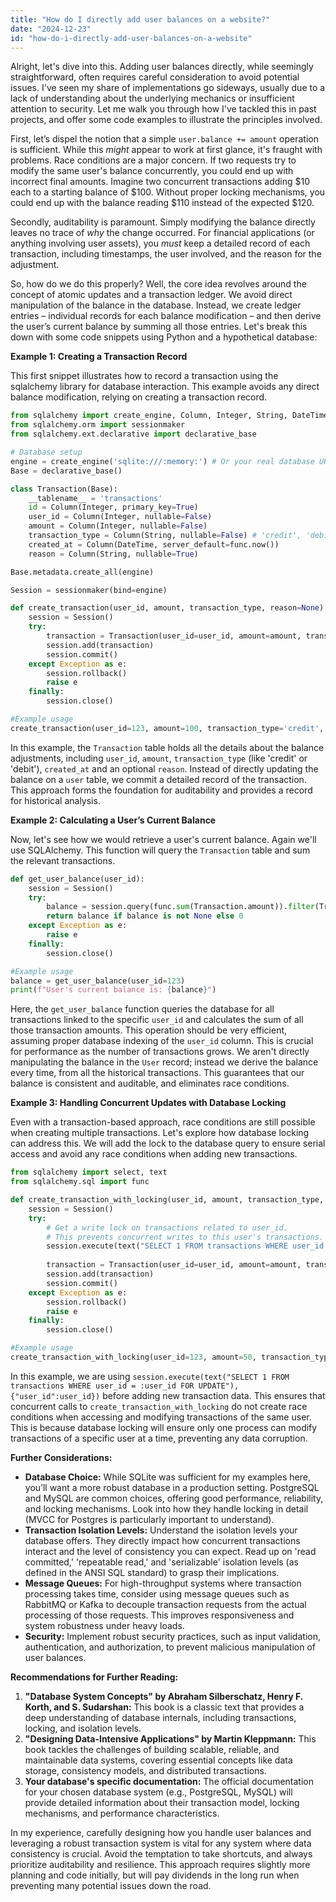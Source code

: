 ```yaml
---
title: "How do I directly add user balances on a website?"
date: "2024-12-23"
id: "how-do-i-directly-add-user-balances-on-a-website"
---
```


Alright, let's dive into this. Adding user balances directly, while seemingly straightforward, often requires careful consideration to avoid potential issues. I've seen my share of implementations go sideways, usually due to a lack of understanding about the underlying mechanics or insufficient attention to security. Let me walk you through how I've tackled this in past projects, and offer some code examples to illustrate the principles involved.

First, let’s dispel the notion that a simple `user.balance += amount` operation is sufficient. While this *might* appear to work at first glance, it's fraught with problems. Race conditions are a major concern. If two requests try to modify the same user's balance concurrently, you could end up with incorrect final amounts. Imagine two concurrent transactions adding $10 each to a starting balance of $100. Without proper locking mechanisms, you could end up with the balance reading $110 instead of the expected $120.

Secondly, auditability is paramount. Simply modifying the balance directly leaves no trace of *why* the change occurred. For financial applications (or anything involving user assets), you *must* keep a detailed record of each transaction, including timestamps, the user involved, and the reason for the adjustment.

So, how do we do this properly? Well, the core idea revolves around the concept of atomic updates and a transaction ledger. We avoid direct manipulation of the balance in the database. Instead, we create ledger entries – individual records for each balance modification – and then derive the user’s current balance by summing all those entries. Let's break this down with some code snippets using Python and a hypothetical database:

**Example 1: Creating a Transaction Record**

This first snippet illustrates how to record a transaction using the sqlalchemy library for database interaction. This example avoids any direct balance modification, relying on creating a transaction record.

```python
from sqlalchemy import create_engine, Column, Integer, String, DateTime, func
from sqlalchemy.orm import sessionmaker
from sqlalchemy.ext.declarative import declarative_base

# Database setup
engine = create_engine('sqlite:///:memory:') # Or your real database URI
Base = declarative_base()

class Transaction(Base):
    __tablename__ = 'transactions'
    id = Column(Integer, primary_key=True)
    user_id = Column(Integer, nullable=False)
    amount = Column(Integer, nullable=False)
    transaction_type = Column(String, nullable=False) # 'credit', 'debit', etc.
    created_at = Column(DateTime, server_default=func.now())
    reason = Column(String, nullable=True)

Base.metadata.create_all(engine)

Session = sessionmaker(bind=engine)

def create_transaction(user_id, amount, transaction_type, reason=None):
    session = Session()
    try:
        transaction = Transaction(user_id=user_id, amount=amount, transaction_type=transaction_type, reason=reason)
        session.add(transaction)
        session.commit()
    except Exception as e:
        session.rollback()
        raise e
    finally:
        session.close()

#Example usage
create_transaction(user_id=123, amount=100, transaction_type='credit', reason='Bonus payment')
```

In this example, the `Transaction` table holds all the details about the balance adjustments, including `user_id`, `amount`, `transaction_type` (like 'credit' or 'debit'), `created_at` and an optional `reason`. Instead of directly updating the balance on a `user` table, we commit a detailed record of the transaction. This approach forms the foundation for auditability and provides a record for historical analysis.

**Example 2: Calculating a User’s Current Balance**

Now, let's see how we would retrieve a user's current balance. Again we'll use SQLAlchemy. This function will query the `Transaction` table and sum the relevant transactions.

```python
def get_user_balance(user_id):
    session = Session()
    try:
        balance = session.query(func.sum(Transaction.amount)).filter(Transaction.user_id == user_id).scalar()
        return balance if balance is not None else 0
    except Exception as e:
        raise e
    finally:
        session.close()

#Example usage
balance = get_user_balance(user_id=123)
print(f"User's current balance is: {balance}")
```

Here, the `get_user_balance` function queries the database for all transactions linked to the specific `user_id` and calculates the sum of all those transaction amounts. This operation should be very efficient, assuming proper database indexing of the `user_id` column. This is crucial for performance as the number of transactions grows. We aren't directly manipulating the balance in the `User` record; instead we derive the balance every time, from all the historical transactions. This guarantees that our balance is consistent and auditable, and eliminates race conditions.

**Example 3: Handling Concurrent Updates with Database Locking**

Even with a transaction-based approach, race conditions are still possible when creating multiple transactions. Let's explore how database locking can address this. We will add the lock to the database query to ensure serial access and avoid any race conditions when adding new transactions.

```python
from sqlalchemy import select, text
from sqlalchemy.sql import func

def create_transaction_with_locking(user_id, amount, transaction_type, reason=None):
    session = Session()
    try:
        # Get a write lock on transactions related to user_id.
        # This prevents concurrent writes to this user's transactions.
        session.execute(text("SELECT 1 FROM transactions WHERE user_id = :user_id FOR UPDATE"), {"user_id":user_id})
        
        transaction = Transaction(user_id=user_id, amount=amount, transaction_type=transaction_type, reason=reason)
        session.add(transaction)
        session.commit()
    except Exception as e:
        session.rollback()
        raise e
    finally:
        session.close()

#Example usage
create_transaction_with_locking(user_id=123, amount=50, transaction_type='credit', reason='Another bonus')
```

In this example, we are using `session.execute(text("SELECT 1 FROM transactions WHERE user_id = :user_id FOR UPDATE"), {"user_id":user_id})` before adding new transaction data. This ensures that concurrent calls to `create_transaction_with_locking` do not create race conditions when accessing and modifying transactions of the same user. This is because database locking will ensure only one process can modify transactions of a specific user at a time, preventing any data corruption.

**Further Considerations:**

*   **Database Choice:** While SQLite was sufficient for my examples here, you’ll want a more robust database in a production setting. PostgreSQL and MySQL are common choices, offering good performance, reliability, and locking mechanisms. Look into how they handle locking in detail (MVCC for Postgres is particularly important to understand).
*   **Transaction Isolation Levels:** Understand the isolation levels your database offers. They directly impact how concurrent transactions interact and the level of consistency you can expect. Read up on 'read committed,' 'repeatable read,' and 'serializable' isolation levels (as defined in the ANSI SQL standard) to grasp their implications.
*   **Message Queues:** For high-throughput systems where transaction processing takes time, consider using message queues such as RabbitMQ or Kafka to decouple transaction requests from the actual processing of those requests. This improves responsiveness and system robustness under heavy loads.
*   **Security:** Implement robust security practices, such as input validation, authentication, and authorization, to prevent malicious manipulation of user balances.

**Recommendations for Further Reading:**

1.  **"Database System Concepts" by Abraham Silberschatz, Henry F. Korth, and S. Sudarshan:** This book is a classic text that provides a deep understanding of database internals, including transactions, locking, and isolation levels.
2.  **"Designing Data-Intensive Applications" by Martin Kleppmann:** This book tackles the challenges of building scalable, reliable, and maintainable data systems, covering essential concepts like data storage, consistency models, and distributed transactions.
3.  **Your database's specific documentation:** The official documentation for your chosen database system (e.g., PostgreSQL, MySQL) will provide detailed information about their transaction model, locking mechanisms, and performance characteristics.

In my experience, carefully designing how you handle user balances and leveraging a robust transaction system is vital for any system where data consistency is crucial. Avoid the temptation to take shortcuts, and always prioritize auditability and resilience. This approach requires slightly more planning and code initially, but will pay dividends in the long run when preventing many potential issues down the road.
